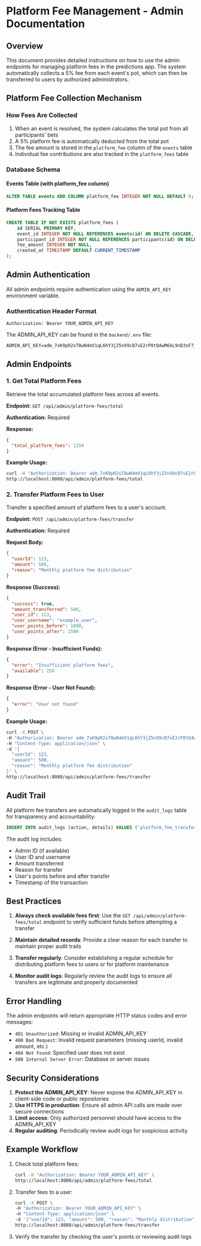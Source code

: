 # Platform Fee Management - Admin Documentation

## Overview

This document provides detailed instructions on how to use the admin endpoints for managing platform fees in the predictions app. The system automatically collects a 5% fee from each event's pot, which can then be transferred to users by authorized administrators.

## Platform Fee Collection Mechanism

### How Fees Are Collected

1. When an event is resolved, the system calculates the total pot from all participants' bets
2. A 5% platform fee is automatically deducted from the total pot
3. The fee amount is stored in the `platform_fee` column of the `events` table
4. Individual fee contributions are also tracked in the `platform_fees` table

### Database Schema

#### Events Table (with platform_fee column)
```sql
ALTER TABLE events ADD COLUMN platform_fee INTEGER NOT NULL DEFAULT 0;
```

#### Platform Fees Tracking Table
```sql
CREATE TABLE IF NOT EXISTS platform_fees (
    id SERIAL PRIMARY KEY,
    event_id INTEGER NOT NULL REFERENCES events(id) ON DELETE CASCADE,
    participant_id INTEGER NOT NULL REFERENCES participants(id) ON DELETE CASCADE,
    fee_amount INTEGER NOT NULL,
    created_at TIMESTAMP DEFAULT CURRENT_TIMESTAMP
);
```

## Admin Authentication

All admin endpoints require authentication using the `ADMIN_API_KEY` environment variable.

### Authentication Header Format
```
Authorization: Bearer YOUR_ADMIN_API_KEY
```

The ADMIN_API_KEY can be found in the `backend/.env` file:
```
ADMIN_API_KEY=adm_7xK9pR2sT8wN4mV1qL6hY3jZ5nX9cB7vE2rP8tQ4wM6kL9nD3sF7jH1pV5bN8mR4t
```

## Admin Endpoints

### 1. Get Total Platform Fees

Retrieve the total accumulated platform fees across all events.

**Endpoint:** `GET /api/admin/platform-fees/total`

**Authentication:** Required

**Response:**
```json
{
  "total_platform_fees": 1250
}
```

**Example Usage:**
```bash
curl -H "Authorization: Bearer adm_7xK9pR2sT8wN4mV1qL6hY3jZ5nX9cB7vE2rP8tQ4wM6kL9nD3sF7jH1pV5bN8mR4t" \
http://localhost:8080/api/admin/platform-fees/total
```

### 2. Transfer Platform Fees to User

Transfer a specified amount of platform fees to a user's account.

**Endpoint:** `POST /api/admin/platform-fees/transfer`

**Authentication:** Required

**Request Body:**
```json
{
  "userId": 123,
  "amount": 500,
  "reason": "Monthly platform fee distribution"
}
```

**Response (Success):**
```json
{
  "success": true,
  "amount_transferred": 500,
  "user_id": 123,
  "user_username": "example_user",
  "user_points_before": 1000,
  "user_points_after": 1500
}
```

**Response (Error - Insufficient Funds):**
```json
{
  "error": "Insufficient platform fees",
  "available": 250
}
```

**Response (Error - User Not Found):**
```json
{
  "error": "User not found"
}
```

**Example Usage:**
```bash
curl -X POST \
-H "Authorization: Bearer adm_7xK9pR2sT8wN4mV1qL6hY3jZ5nX9cB7vE2rP8tQ4wM6kL9nD3sF7jH1pV5bN8mR4t" \
-H "Content-Type: application/json" \
-d '{
  "userId": 123,
  "amount": 500,
  "reason": "Monthly platform fee distribution"
}' \
http://localhost:8080/api/admin/platform-fees/transfer
```

## Audit Trail

All platform fee transfers are automatically logged in the `audit_logs` table for transparency and accountability:

```sql
INSERT INTO audit_logs (action, details) VALUES ('platform_fee_transfer', $1)
```

The audit log includes:
- Admin ID (if available)
- User ID and username
- Amount transferred
- Reason for transfer
- User's points before and after transfer
- Timestamp of the transaction

## Best Practices

1. **Always check available fees first**: Use the `GET /api/admin/platform-fees/total` endpoint to verify sufficient funds before attempting a transfer

2. **Maintain detailed records**: Provide a clear reason for each transfer to maintain proper audit trails

3. **Transfer regularly**: Consider establishing a regular schedule for distributing platform fees to users or for platform maintenance

4. **Monitor audit logs**: Regularly review the audit logs to ensure all transfers are legitimate and properly documented

## Error Handling

The admin endpoints will return appropriate HTTP status codes and error messages:

- `401 Unauthorized`: Missing or invalid ADMIN_API_KEY
- `400 Bad Request`: Invalid request parameters (missing userId, invalid amount, etc.)
- `404 Not Found`: Specified user does not exist
- `500 Internal Server Error`: Database or server issues

## Security Considerations

1. **Protect the ADMIN_API_KEY**: Never expose the ADMIN_API_KEY in client-side code or public repositories
2. **Use HTTPS in production**: Ensure all admin API calls are made over secure connections
3. **Limit access**: Only authorized personnel should have access to the ADMIN_API_KEY
4. **Regular auditing**: Periodically review audit logs for suspicious activity

## Example Workflow

1. Check total platform fees:
   ```bash
   curl -H "Authorization: Bearer YOUR_ADMIN_API_KEY" \
   http://localhost:8080/api/admin/platform-fees/total
   ```

2. Transfer fees to a user:
   ```bash
   curl -X POST \
   -H "Authorization: Bearer YOUR_ADMIN_API_KEY" \
   -H "Content-Type: application/json" \
   -d '{"userId": 123, "amount": 500, "reason": "Monthly distribution"}' \
   http://localhost:8080/api/admin/platform-fees/transfer
   ```

3. Verify the transfer by checking the user's points or reviewing audit logs